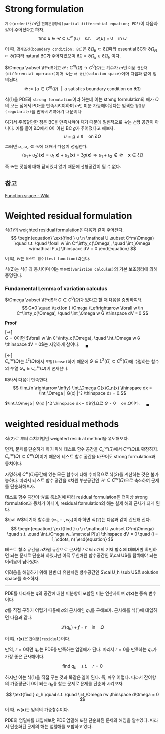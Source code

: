 # Strong formulation
`계수(order)`가 $m$인 `편미분방정식(partial differential equation; PDE)`이 다음과 같이 주어졌다고 하자.
$$ \begin{equation} \text{find } u \in \mathcal U \subset C^m(\Omega) \quad s.t. \quad \mathcal P[u] = 0 \quad \text{in }  \Omega \end{equation} $$

이 때, `경계조건(boundary condition; BC)`은 $\partial\Omega_E \subset \partial\Omega$따라 essential BC와 $\partial\Omega_N \subset \partial\Omega$따라 natural BC가 주어져있으며 $\partial\Omega = \partial\Omega_E \cup \partial\Omega_N$ 이다.

$\Omega \subset \R^d$이고 $\mathcal P : C^m(\Omega) \rightarrow C^0(\Omega)$는 계수가 $m$인 `미분 연산자(differential operator)`이며 $\mathcal U$는 `해 공간(solution space)`이며 다음과 같이 정의된다.
$$ \mathcal U := \{ u \in C^m(\Omega) \enspace | \enspace u \text{ satisfies boundary condition on } \partial\Omega \} $$

식(1)을 PDE의 `strong formulation`이라 하는데 이는 strong formulation의 해가 $\Omega$의 모든 점에서 PDE를 만족시켜야하며 $m$번 미분 가능해야된다는 엄격한 `정규성(regularity)`을 만족시켜야하기 때문이다.

여기서 주목할만한 점은 BC을 만족시켜야 하기 때문에 일반적으로 $\mathcal U$는 선형 공간이 아니다.
예를 들어 $\partial\Omega$에서 0이 아닌 BC $g$가 주어졌다고 해보자.
$$ u = g \neq 0 \quad \text{on } \partial\Omega  $$

그러면 $u_1, u_2 \in \mathcal{U}$에 대해서 다음이 성립한다.
$$ (u_1 + u_2)(\mathbf x) = u_1(\mathbf x) + u_2(\mathbf x) = 2g(\mathbf x) \Rightarrow u_1 + u_2 \notin \mathcal{U} \quad \mathbf x \in \partial\Omega $$

즉 $\mathcal{U}$는 덧셈에 대해 닫혀있지 않기 때문에 선형공간이 될 수 없다.

## 참고
[Function space - Wiki](https://en.wikipedia.org/wiki/Function_space#Functional_analysis)

# Weighted residual formulation
식(1)의 weighted residual formulation은 다음과 같이 주어진다.
$$ \begin{equation} \text{find } u \in \mathcal U \subset C^m(\Omega) \quad s.t. \quad \forall w \in C^\infty_c(\Omega), \quad \int_\Omega w\mathcal P[u] \thinspace dV = 0  \end{equation} $$

이 떄, $w$는 `테스트 함수(test function)`라한다.

식(2)는 식(1)과 동치이며 이는 `변분법(variation calculus)`의 기본 보조정리에 의해 증명된다.

### Fundamental Lemma of variation calculus
$\Omega \subset \R^d$와 $G \in C^0(\Omega)$가 있다고 할 때 다음을 증명하여라.
$$ G=0 \quad \text{on } \Omega \Leftrightarrow \forall w \in C^\infty_c(\Omega), \quad  \int_\Omega w G \thinspace dV = 0 $$

**Proof**

[$\Rightarrow$]  
$G=0$이면 $\forall w \in C^\infty_c(\Omega), \quad  \int_\Omega w G \thinspace dV = 0$는 자명하게 참이다. $\quad {_\blacksquare}$

[$\Leftarrow$]  
$C^\infty_c(\Omega)$는 $L^2(\Omega)$에서 `조밀(dense)`하기 때문에 $G \in L^2(\Omega) \subset C^0(\Omega)$에 수렴하는 함수의 수열 $G_n \in C^\infty_c(\Omega)$이 존재한다.

따라서 다음이 만족한다.
$$ \lim_{n \rightarrow \infty} \int_\Omega G(x)G_n(x) \thinspace dx = \int_\Omega | G(x) |^2 \thinspace dx = 0.$$

$\int_\Omega | G(x) |^2 \thinspace dx = 0$임으로 $G=0 \quad \text{on } \Omega$이다. $\quad {_\blacksquare}$

# weighted residual methods
식(2)로 부터 수치기법인 weighted residual method을 유도해보자.

먼저, 문제를 단순하게 하기 위해 테스트 함수 공간을 $C^\infty_c(\Omega)$에서 $C^\infty(\Omega)$로 확장하자. $C^\infty_c(\Omega) \subset C^\infty(\Omega)$이기 때문에 테스트 함수 공간을 바꾸어도 strong formulation과 동치이다.

자명하게 $C^\infty(\Omega)$공간에 있는 모든 함수에 대해 수치적으로 식(2)를 계산하는 것은 불가능하다. 따라서 테스트 함수 공간을 $n$차원 부분공간인 $\mathcal{W} \subset C^\infty(\Omega)$으로 축소하여 문제를 단순화해보자.

테스트 함수 공간이 $\mathcal W$로 축소됨에 따라 residual formulation은 더이상 strong formulation과 동치가 아니며, residual formulation의 해는 실제 해의 근사가 되게 된다.

$\cal W$의 기저 함수를 $\{ w_1, \cdots, w_n \}$이라 하면 식(2)는 다음과 같이 간단해 진다.
$$ \begin{equation} \text{find } u \in \mathcal U \subset C^m(\Omega) \quad s.t. \quad \int_\Omega w_i\mathcal P[u] \thinspace dV = 0 \quad (i = 1, \cdots, n)  \end{equation} $$

테스트 함수 공간을 $n$차원 공간으로 근사함으로써 $n$개의 기저 함수에 대해서만 확인하면 되는 문제로 단순화 하였지만 아직 무한차원 함수공간인 $\cal U$를 탐색해야 되는 어려움이 남아있다.

어려움을 해결하기 위해 한번 더 유한차원 함수공간인 $\cal U_h \sub U$로 solution space를 축소하자.

---

PDE를 나타내는 $q$의 공간에 대한 미분항이 포함된 미분 연산자이며 $q(\mathbf x)$는 종속 변수이다.

$q$를 직접 구하기 어렵기 때문에 $q$의 근사해인 $q_h$를 구해보자. 근사해를 식(1)에 대입하면 다음과 같다.

$$ \begin{equation} \mathcal L(q_h) + f = r \quad \text{in} \quad \Omega \end{equation} $$

이 떄, $r(\mathbf x)$은 `잔여항(residual)`이다.

만약, $r=0$이면 $q_h$는 PDE를 만족하는 엄밀해가 된다. 따라서 $r=0$을 만족하는 $q_h$가 가장 좋은 근사해이다. 

$$ \text{find } q_h \quad s.t. \quad r = 0 $$

하지만 이는 식(1)을 직접 푸는 것과 똑같은 일이 된다. 즉, 매우 어렵다. 따라서 잔여항의 가중평균이 0이 되는 $q_h$를 찾는 문제로 문제를 단순화 시켜보자.

$$ \text{find } q_h \quad s.t. \quad \int_\Omega rw \thinspace d\Omega = 0 $$

이 때, $w(\mathbf x)$는 임의의 가중함수이다. 

PDE의 엄밀해를 대입해보면 PDE 엄밀해 또한 단순화된 문제의 해임을 알수있다. 따라서 단순화된 문제의 해는 엄밀해를 포함하고 있다.